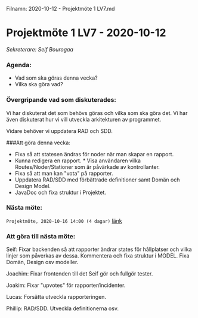 Filnamn: 2020-10-12 - Projektmöte 1 LV7.md

# Projektmöte 1 LV7 - 2020-10-12
*Sekreterare: Seif Bourogaa*

### Agenda:
- Vad som ska göras denna vecka?
- Vilka ska göra vad?

### Övergripande vad som diskuterades:

Vi har diskuterat det som behövs göras och vilka som ska göra det. Vi har även diskuterat hur vi 
vill utveckla arkitekturen av programmet. 

Vidare behöver vi uppdatera RAD och SDD.

###Att göra denna vecka: 

* Fixa så att statesen ändras för noder när man skapar en rapport. 
* Kunna redigera en rapport. 
* Visa användaren vilka Routes/Noder/Stationer som är påvärkade av kontrollanter.
* Fixa så att man kan "vota" på rapporter. 
* Uppdatera RAD/SDD med förbättrade definitioner samt Domän och Design Model. 
* JavaDoc och fixa struktur i Projektet.

### Nästa möte:
```Projektmöte, 2020-10-16 14:00 (4 dagar)``` [länk](#)

### Att göra till nästa möte:
Seif: Fixar backenden så att rapporter ändrar states för hållplatser och vilka linjer som påverkas av dessa. Kommentera och fixa struktur i MODEL. Fixa Domän, Design osv modeller. 

Joachim: Fixar frontenden till det Seif gör och fullgör tester. 

Joakim: Fixar "upvotes" för rapporter/incidenter. 

Lucas: Forsätta utveckla rapporteringen. 

Phillip: RAD/SDD. Utveckla definitionerna osv.

